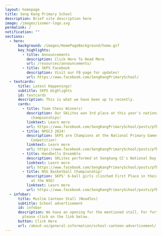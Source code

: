 ```yaml
---
layout: homepage
title: Seng Kang Primary School
description: Brief site description here
image: /images/isomer-logo.svg
permalink: /
notification: ""
sections:
  - hero:
      background: /images/HomePageBackground/home.gif
      key_highlights:
        - title: Announcements
          description: Click Here To Read More
          url: /resources/announcements/
        - title: SKPS Facebook
          description: Visit our FB page for updates!
          url: https://www.facebook.com/SengKangPrimarySchool/
  - textcards:
      title: Latest Happenings!
      subtitle: SKPS Highlights
      id: textcards
      description: This is what we have been up to recently.
      cards:
        - title: Team Chess Winners!
          description: Our SKLites won 3rd place at this year's national chess
            championships!
          linktext: Learn more
          url: https://www.facebook.com/SengKangPrimarySchool/posts/pfbid028bSMRmwRhreDE2e7SRBkvtsSMBRDhqU8jQ47KC2iTM2mZeh6Ac5331nUpA8fTdbql
        - title: NPGC3 2024!
          description: SKPS are Champions at the National Primary Games Creation & Coding
            Competition!
          linktext: Learn more
          url: https://www.facebook.com/SengKangPrimarySchool/posts/pfbid02d33tbnFkyQp6vNgJKCRQLZ3MzVJ2jiV6THYDdLw3zGdVtPDZdcG3GcJhjxriGbrsl
        - title: Handbells Ensemble
          description: SKLites performed at Sengkang CC's National Day Observance Ceremony!
          linktext: Learn more
          url: https://www.facebook.com/SengKangPrimarySchool/posts/pfbid0n59cQfZxHzJPsmNEnDqH8WxuGnbyycJb7iEzTLgN3VsgnSJUUx64go78Cmf1yhDDl
        - title: NSG Basketball Championship!
          description: SKPS' b-ball girls clinched First Place in their respective leagues
            at the NSG!
          linktext: Learn more
          url: https://www.facebook.com/SengKangPrimarySchool/posts/pfbid02mhJiNuisBkymj1RHFj9u8yrtRukvb94gC2U23CysUbBTWG8BVMJK4BemL5PSWpS4l
  - infobar:
      title: Muslim Canteen Stall (Noodles)
      subtitle: School advertisement
      id: infobar
      description: We have an opening for the mentioned stall. For further details,
        please click on the link below.
      button: Click Here
      url: /about-us/general-information/school-canteen-advertisement/
---
```

